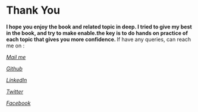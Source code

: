 # Thank You

<b>I hope you enjoy the book and related topic in deep. I tried to give my best in the book, and try to make enable.the key is to do hands on practice of each topic that gives you more confidence.
</b>
If have any queries, can reach me on :

<i>

[Mail me](manoj.chaurasiya@gmail.com)

[Github](https://github.com/riaconsultant/)

[ LinkedIn](https://www.linkedin.com/in/manojchaurasiya/)

[Twitter](https://twitter.com/manojchaurasiya)

[Facebook](https://www.facebook.com/riaconsultant/)

</i>

